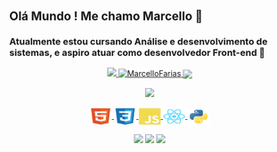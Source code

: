 ## Olá Mundo ! Me chamo Marcello 👋
### Atualmente estou cursando Análise e desenvolvimento de sistemas, e aspiro atuar como desenvolvedor Front-end 👾

<div align="center" style="display: inline_block">
  <a href="https://github.com/MarcelloFarias">
  <img height="130em" src="https://github-readme-stats.vercel.app/api?username=MarcelloFarias&show_icons=true&theme=dracula&include_all_commits=true&count_private=true"/>
  <img height="130em" src="https://github-readme-streak-stats.herokuapp.com/?user=MarcelloFarias&&theme=dracula" alt="MarcelloFarias" />
  <img align="center" src="https://github-readme-stats.vercel.app/api/top-langs/?username=MarcelloFarias&layout=compact&langs_count=7&theme=dracula"/>
</div><br>
  
<div align="center">
  <img width="65%" src="https://activity-graph.herokuapp.com/graph?username=MarcelloFarias&theme=dracula&hide_border=true&area=true"
</div>
 
<div align="center" style="display: inline_block"><br>
  <img align="center"  height="30" width="40" src="https://raw.githubusercontent.com/devicons/devicon/master/icons/html5/html5-original.svg">
  <img align="center" height="30" width="40" src="https://raw.githubusercontent.com/devicons/devicon/master/icons/css3/css3-original.svg">
  <img align="center" height="30" width="40" src="https://raw.githubusercontent.com/devicons/devicon/master/icons/javascript/javascript-plain.svg">
  <img align="center" alt="Marcello-React" height="30" width="40" src="https://raw.githubusercontent.com/devicons/devicon/master/icons/react/react-original.svg">
  <img align="center" alt="Marcello-Python" height="30" width="40" src="https://raw.githubusercontent.com/devicons/devicon/master/icons/python/python-original.svg">
</div>

  <div align="center"><br>
    <a href="https://www.linkedin.com/in/marcello-rocha-381572231/" target="_blank"><img src="https://img.shields.io/badge/-LinkedIn-%230077B5?style=for-the-badge&logo=linkedin&logoColor=white" target="_blank"></a>
    <a href="https://instagram.com/cello.farias" target="_blank"><img src="https://img.shields.io/badge/-Instagram-%23E4405F?style=for-the-badge&logo=instagram&logoColor=white" target="_blank"></a>
    <a href="https://mail.google.com/mail/u/0/#all?compose=DmwnWsCRkGqwMNkHSqHRsPDMMtNlkBvKLsjWzDFHMXjkVmxMcvScpnPFmbVvfwdXzPNCsFqHMkRL"><img src="https://img.shields.io/badge/Gmail-D14836?style=for-the-badge&logo=gmail&logoColor=white"></a>
  </div>
